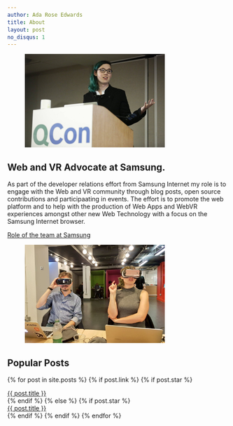 ```yaml
---
author: Ada Rose Edwards
title: About
layout: post
no_disqus: 1
---
```


<figure class="gallery-item"><img src="/images/ada-pedestal.jpg" alt="Ada presenting at QConSf" width="320px" /></figure>

<p><h2 style="clear:none;">Web and VR Advocate at Samsung.</h2></p>

As part of the developer relations effort from Samsung Internet my role is to engage with the Web and VR community through blog posts, open source contributions and participaating in events. The effort is to promote the web platform and to help with the production of Web Apps and WebVR experiences amongst other new Web Technology with a focus on the Samsung Internet browser.

<a href="https://medium.com/samsung-internet-dev/launching-samsung-internet-dev-rel-591ea6fe22af#.8z9y8n31b" target="_blank" rel="noopener">Role of the team at Samsung</a>

<figure class="gallery-item"><img src="/images/ada-vr.jpg" alt="Ada and Daniel wearing VR headsets." width="320px" /></figure>

<p><h2 style="clear:none;">Popular Posts</h2></p>

{% for post in site.posts %}
{% if post.link %}
{% if post.star %}
<div><a class="article-link" href="{{ post.link }}" target="_blank" rel="noopener">{{ post.title }}</a></div>
{% endif %}
{% else %}
{% if post.star %}
<div><a class="article-link" href="{{ post.url }}">{{ post.title }}</a></div>
{% endif %}
{% endif %}
{% endfor %}
